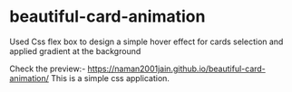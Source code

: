 # beautiful-card-animation
Used Css flex box to design a simple hover effect for cards selection and applied gradient at the background



Check the preview:- https://naman2001jain.github.io/beautiful-card-animation/
This is a simple css application.
